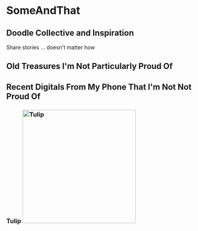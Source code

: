 # SomeAndThat
## Doodle Collective and Inspiration
Share stories ... doesn't matter how
## Old Treasures I'm Not Particularly Proud Of




## Recent Digitals From My Phone That I'm Not Not Proud Of
### Tulip  <a href="https://drive.google.com/uc?export=view&id=1bviGpX9arNrayXfhDmGOoV17OdjgFyCk"><img src="https://drive.google.com/uc?export=view&id=1bviGpX9arNrayXfhDmGOoV17OdjgFyCk" style="width: 300px; max-width: 100%; height: auto" title="Tulip" />
